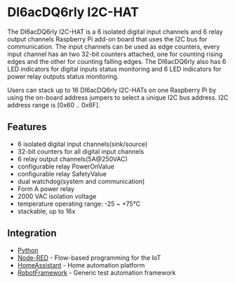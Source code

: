 <!--
---
name: DI6acDQ6rly I2C-HAT
class: board
type: io, relay
formfactor: Custom
manufacturer: Raspihats
description: 6 isolated digital input channels and 6 relay output channels add-on board for the Raspberry Pi 
url: http://raspihats.com/product/di6acdq6rly-i2c-hat
buy: http://raspihats.com/product/di6acdq6rly-i2c-hat
image: 'raspihats-i2c-hat-di6acdq6rly.png'
pincount: 40
eeprom: no
power:
  '2':
  '4':
ground:
  '6':
  '9':
  '14':
  '20':
  '25':
  '30':
  '34':
  '39':
pin:
  '3':
    mode: i2c
  '5':
    mode: i2c
i2c:
  '0x60-0x6F':
    device: raspihats
-->
# DI6acDQ6rly I2C-HAT

The DI6acDQ6rly I2C-HAT is a 6 isolated digital input channels and 6 relay output channels Raspberry Pi add-on board that uses the I2C bus for communication. The input channels can be used as edge counters, every input channel has an two 32-bit counters attached, one for counting rising edges and the other for counting falling edges. The DI6acDQ6rly also has 6 LED indicators for digital inputs status monitoring and 6 LED indicators for power relay outputs status monitoring.

Users can stack up to 16 DI6acDQ6rly I2C-HATs on one Raspberry Pi by using the on-board address jumpers to select a unique I2C bus address.
I2C address range is [0x60 .. 0x6F].

## Features
* 6 isolated digital input channels(sink/source)
* 32-bit counters for all digital input channels
* 6 relay output channels(5A@250VAC)
* configurable relay PowerOnValue
* configurable relay SafetyValue
* dual watchdog(system and communication)
* Form A power relay
* 2000 VAC isolation voltage
* temperature operating range: -25 ~ +75°C
* stackable, up to 16x

## Integration
* [Python](https://pypi.python.org/pypi/raspihats)
* [Node-RED](https://www.npmjs.com/package/node-red-contrib-raspihats) - Flow-based programming for the IoT
* [HomeAssistant](https://home-assistant.io/components/raspihats) - Home automation platform
* [RobotFramework](https://github.com/raspihats/raspihats/blob/master/raspihats/i2c_hats/robot.py) - Generic test automation framework